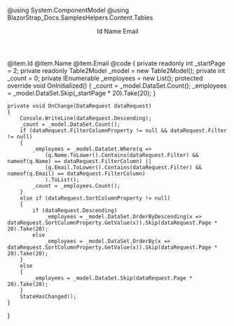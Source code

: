 ﻿<!--\\-->
@using System.ComponentModel
@using BlazorStrap_Docs.SamplesHelpers.Content.Tables

<BSDataTable Items="_employees" TotalItems="_count" OnChange="OnChange" PaginationBottom="true" StartPage="_startPage" RowsPerPage="20" Context="item" >
    <Header>
        <BSDataTableHead TValue="Employee" Sortable="true" Column="@(nameof(Employee.Id))">Id</BSDataTableHead>
        <BSDataTableHead TValue="Employee" Sortable="true" Column="@(nameof(Employee.Name))" ColumnFilter="true">Name</BSDataTableHead>
        <BSDataTableHead TValue="Employee" Sortable="true" Column="@(nameof(Employee.Email))" ColumnFilter="true">Email</BSDataTableHead>
    </Header>
    <Body>
        <BSDataTableRow Color="item.RowColor">
            <BSTD>
                @item.Id
            </BSTD>
            <BSTD>
                @item.Name
            </BSTD>
            <BSTD>
                @item.Email
            </BSTD>
        </BSDataTableRow>
    </Body>
</BSDataTable>
<!--//-->
@code
{
    private readonly int _startPage = 2;
    private readonly Table2Model _model = new Table2Model();
    private int _count = 0;
    private IEnumerable<Employee> _employees = new List<Employee>();
    protected override void OnInitialized()
    {
        _count = _model.DataSet.Count();
        _employees = _model.DataSet.Skip(_startPage * 20).Take(20);
    }
    
    private void OnChange(DataRequest dataRequest)
    {
        Console.WriteLine(dataRequest.Descending);
        _count = _model.DataSet.Count();
        if (dataRequest.FilterColumnProperty != null && dataRequest.Filter != null)
        {
            _employees = _model.DataSet.Where(q => 
                (q.Name.ToLower().Contains(dataRequest.Filter) && nameof(q.Name) == dataRequest.FilterColumn) ||
                (q.Email.ToLower().Contains(dataRequest.Filter) && nameof(q.Email) == dataRequest.FilterColumn)
                ).ToList();
            _count = _employees.Count();
        }
        else if (dataRequest.SortColumnProperty != null)
        {
            if (dataRequest.Descending)
                _employees = _model.DataSet.OrderByDescending(x => dataRequest.SortColumnProperty.GetValue(x)).Skip(dataRequest.Page * 20).Take(20);
            else
                _employees = _model.DataSet.OrderBy(x => dataRequest.SortColumnProperty.GetValue(x)).Skip(dataRequest.Page * 20).Take(20);
        }
        else
        {
            _employees = _model.DataSet.Skip(dataRequest.Page * 20).Take(20);    
        }
        StateHasChanged();
    }
}